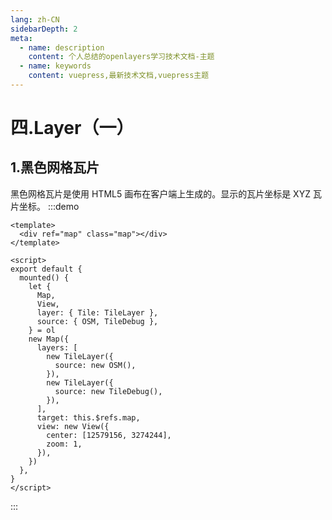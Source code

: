 ```yaml
---
lang: zh-CN
sidebarDepth: 2
meta:
  - name: description
    content: 个人总结的openlayers学习技术文档-主题
  - name: keywords
    content: vuepress,最新技术文档,vuepress主题
---
```


# 四.Layer（一）

## 1.黑色网格瓦片

黑色网格瓦片是使用 HTML5 画布在客户端上生成的。显示的瓦片坐标是 XYZ 瓦片坐标。
:::demo

```vue
<template>
  <div ref="map" class="map"></div>
</template>

<script>
export default {
  mounted() {
    let {
      Map,
      View,
      layer: { Tile: TileLayer },
      source: { OSM, TileDebug },
    } = ol
    new Map({
      layers: [
        new TileLayer({
          source: new OSM(),
        }),
        new TileLayer({
          source: new TileDebug(),
        }),
      ],
      target: this.$refs.map,
      view: new View({
        center: [12579156, 3274244],
        zoom: 1,
      }),
    })
  },
}
</script>
```

:::
